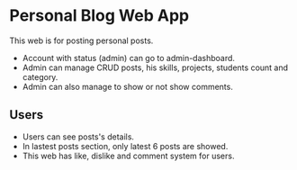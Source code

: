 
# Personal Blog Web App

This web is for posting personal posts.

- Account with status (admin) can go to admin-dashboard.
- Admin can manage CRUD posts, his skills, projects, students count and category.
- Admin can also manage to show or not show comments.




## Users

 - Users can see posts's details.
 - In lastest posts section, only latest 6 posts are showed.
 - This web has like, dislike and comment system for users.


